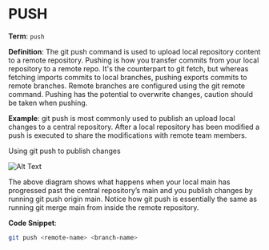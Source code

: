 # PUSH

**Term**: `push`

**Definition**: The git push command is used to upload local repository content to a remote repository. Pushing is how you transfer commits from your local repository to a remote repo. It's the counterpart to git fetch, but whereas fetching imports commits to local branches, pushing exports commits to remote branches. Remote branches are configured using the git remote command. Pushing has the potential to overwrite changes, caution should be taken when pushing. 

**Example**: git push is most commonly used to publish an upload local changes to a central repository. After a local repository has been modified a push is executed to share the modifications with remote team members.

Using git push to publish changes


![Alt Text](https://media.geeksforgeeks.org/wp-content/uploads/20230512161942/git-push.webp)


The above diagram shows what happens when your local main has progressed past the central repository’s main and you publish changes by running git push origin main. Notice how git push is essentially the same as running git merge main from inside the remote repository.


**Code Snippet**: 

```bash
git push <remote-name> <branch-name>
```
